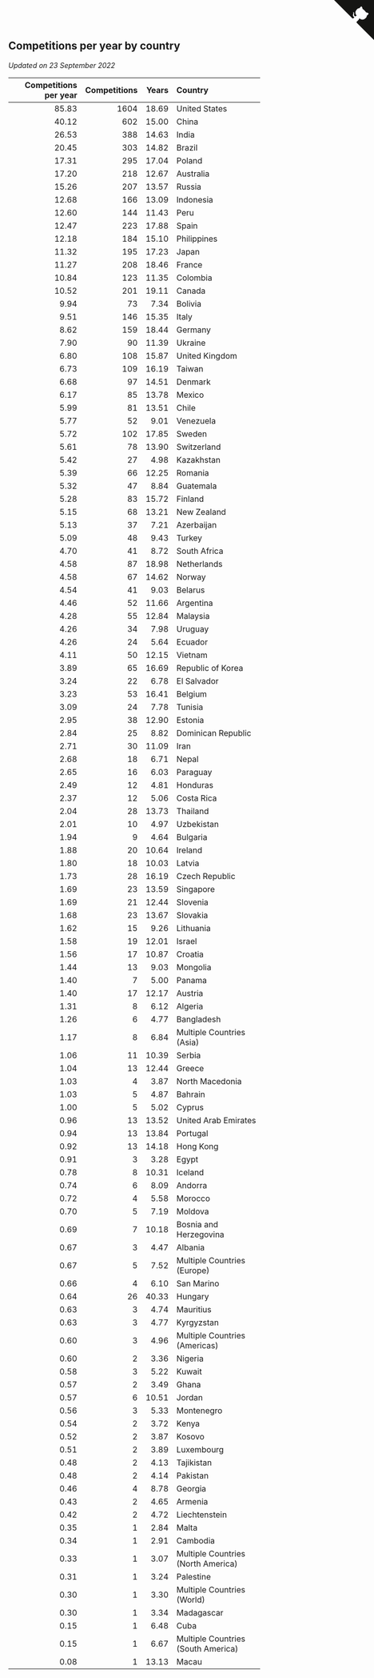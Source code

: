 ## Competitions per year by country

*Updated on 23 September 2022*

| Competitions per year | Competitions | Years | Country |
| ---: | ---: | ---: | :--- |
| 85.83 | 1604 | 18.69 | United States |
| 40.12 | 602 | 15.00 | China |
| 26.53 | 388 | 14.63 | India |
| 20.45 | 303 | 14.82 | Brazil |
| 17.31 | 295 | 17.04 | Poland |
| 17.20 | 218 | 12.67 | Australia |
| 15.26 | 207 | 13.57 | Russia |
| 12.68 | 166 | 13.09 | Indonesia |
| 12.60 | 144 | 11.43 | Peru |
| 12.47 | 223 | 17.88 | Spain |
| 12.18 | 184 | 15.10 | Philippines |
| 11.32 | 195 | 17.23 | Japan |
| 11.27 | 208 | 18.46 | France |
| 10.84 | 123 | 11.35 | Colombia |
| 10.52 | 201 | 19.11 | Canada |
| 9.94 | 73 | 7.34 | Bolivia |
| 9.51 | 146 | 15.35 | Italy |
| 8.62 | 159 | 18.44 | Germany |
| 7.90 | 90 | 11.39 | Ukraine |
| 6.80 | 108 | 15.87 | United Kingdom |
| 6.73 | 109 | 16.19 | Taiwan |
| 6.68 | 97 | 14.51 | Denmark |
| 6.17 | 85 | 13.78 | Mexico |
| 5.99 | 81 | 13.51 | Chile |
| 5.77 | 52 | 9.01 | Venezuela |
| 5.72 | 102 | 17.85 | Sweden |
| 5.61 | 78 | 13.90 | Switzerland |
| 5.42 | 27 | 4.98 | Kazakhstan |
| 5.39 | 66 | 12.25 | Romania |
| 5.32 | 47 | 8.84 | Guatemala |
| 5.28 | 83 | 15.72 | Finland |
| 5.15 | 68 | 13.21 | New Zealand |
| 5.13 | 37 | 7.21 | Azerbaijan |
| 5.09 | 48 | 9.43 | Turkey |
| 4.70 | 41 | 8.72 | South Africa |
| 4.58 | 87 | 18.98 | Netherlands |
| 4.58 | 67 | 14.62 | Norway |
| 4.54 | 41 | 9.03 | Belarus |
| 4.46 | 52 | 11.66 | Argentina |
| 4.28 | 55 | 12.84 | Malaysia |
| 4.26 | 34 | 7.98 | Uruguay |
| 4.26 | 24 | 5.64 | Ecuador |
| 4.11 | 50 | 12.15 | Vietnam |
| 3.89 | 65 | 16.69 | Republic of Korea |
| 3.24 | 22 | 6.78 | El Salvador |
| 3.23 | 53 | 16.41 | Belgium |
| 3.09 | 24 | 7.78 | Tunisia |
| 2.95 | 38 | 12.90 | Estonia |
| 2.84 | 25 | 8.82 | Dominican Republic |
| 2.71 | 30 | 11.09 | Iran |
| 2.68 | 18 | 6.71 | Nepal |
| 2.65 | 16 | 6.03 | Paraguay |
| 2.49 | 12 | 4.81 | Honduras |
| 2.37 | 12 | 5.06 | Costa Rica |
| 2.04 | 28 | 13.73 | Thailand |
| 2.01 | 10 | 4.97 | Uzbekistan |
| 1.94 | 9 | 4.64 | Bulgaria |
| 1.88 | 20 | 10.64 | Ireland |
| 1.80 | 18 | 10.03 | Latvia |
| 1.73 | 28 | 16.19 | Czech Republic |
| 1.69 | 23 | 13.59 | Singapore |
| 1.69 | 21 | 12.44 | Slovenia |
| 1.68 | 23 | 13.67 | Slovakia |
| 1.62 | 15 | 9.26 | Lithuania |
| 1.58 | 19 | 12.01 | Israel |
| 1.56 | 17 | 10.87 | Croatia |
| 1.44 | 13 | 9.03 | Mongolia |
| 1.40 | 7 | 5.00 | Panama |
| 1.40 | 17 | 12.17 | Austria |
| 1.31 | 8 | 6.12 | Algeria |
| 1.26 | 6 | 4.77 | Bangladesh |
| 1.17 | 8 | 6.84 | Multiple Countries (Asia) |
| 1.06 | 11 | 10.39 | Serbia |
| 1.04 | 13 | 12.44 | Greece |
| 1.03 | 4 | 3.87 | North Macedonia |
| 1.03 | 5 | 4.87 | Bahrain |
| 1.00 | 5 | 5.02 | Cyprus |
| 0.96 | 13 | 13.52 | United Arab Emirates |
| 0.94 | 13 | 13.84 | Portugal |
| 0.92 | 13 | 14.18 | Hong Kong |
| 0.91 | 3 | 3.28 | Egypt |
| 0.78 | 8 | 10.31 | Iceland |
| 0.74 | 6 | 8.09 | Andorra |
| 0.72 | 4 | 5.58 | Morocco |
| 0.70 | 5 | 7.19 | Moldova |
| 0.69 | 7 | 10.18 | Bosnia and Herzegovina |
| 0.67 | 3 | 4.47 | Albania |
| 0.67 | 5 | 7.52 | Multiple Countries (Europe) |
| 0.66 | 4 | 6.10 | San Marino |
| 0.64 | 26 | 40.33 | Hungary |
| 0.63 | 3 | 4.74 | Mauritius |
| 0.63 | 3 | 4.77 | Kyrgyzstan |
| 0.60 | 3 | 4.96 | Multiple Countries (Americas) |
| 0.60 | 2 | 3.36 | Nigeria |
| 0.58 | 3 | 5.22 | Kuwait |
| 0.57 | 2 | 3.49 | Ghana |
| 0.57 | 6 | 10.51 | Jordan |
| 0.56 | 3 | 5.33 | Montenegro |
| 0.54 | 2 | 3.72 | Kenya |
| 0.52 | 2 | 3.87 | Kosovo |
| 0.51 | 2 | 3.89 | Luxembourg |
| 0.48 | 2 | 4.13 | Tajikistan |
| 0.48 | 2 | 4.14 | Pakistan |
| 0.46 | 4 | 8.78 | Georgia |
| 0.43 | 2 | 4.65 | Armenia |
| 0.42 | 2 | 4.72 | Liechtenstein |
| 0.35 | 1 | 2.84 | Malta |
| 0.34 | 1 | 2.91 | Cambodia |
| 0.33 | 1 | 3.07 | Multiple Countries (North America) |
| 0.31 | 1 | 3.24 | Palestine |
| 0.30 | 1 | 3.30 | Multiple Countries (World) |
| 0.30 | 1 | 3.34 | Madagascar |
| 0.15 | 1 | 6.48 | Cuba |
| 0.15 | 1 | 6.67 | Multiple Countries (South America) |
| 0.08 | 1 | 13.13 | Macau |


<a href="https://github.com/jonatanklosko/wca_statistics" class="github-corner" aria-label="View source on Github"><svg width="80" height="80" viewBox="0 0 250 250" style="fill:#151513; color:#fff; position: absolute; top: 0; border: 0; right: 0;" aria-hidden="true"><path d="M0,0 L115,115 L130,115 L142,142 L250,250 L250,0 Z"></path><path d="M128.3,109.0 C113.8,99.7 119.0,89.6 119.0,89.6 C122.0,82.7 120.5,78.6 120.5,78.6 C119.2,72.0 123.4,76.3 123.4,76.3 C127.3,80.9 125.5,87.3 125.5,87.3 C122.9,97.6 130.6,101.9 134.4,103.2" fill="currentColor" style="transform-origin: 130px 106px;" class="octo-arm"></path><path d="M115.0,115.0 C114.9,115.1 118.7,116.5 119.8,115.4 L133.7,101.6 C136.9,99.2 139.9,98.4 142.2,98.6 C133.8,88.0 127.5,74.4 143.8,58.0 C148.5,53.4 154.0,51.2 159.7,51.0 C160.3,49.4 163.2,43.6 171.4,40.1 C171.4,40.1 176.1,42.5 178.8,56.2 C183.1,58.6 187.2,61.8 190.9,65.4 C194.5,69.0 197.7,73.2 200.1,77.6 C213.8,80.2 216.3,84.9 216.3,84.9 C212.7,93.1 206.9,96.0 205.4,96.6 C205.1,102.4 203.0,107.8 198.3,112.5 C181.9,128.9 168.3,122.5 157.7,114.1 C157.9,116.9 156.7,120.9 152.7,124.9 L141.0,136.5 C139.8,137.7 141.6,141.9 141.8,141.8 Z" fill="currentColor" class="octo-body"></path></svg></a><style>.github-corner:hover .octo-arm{animation:octocat-wave 560ms ease-in-out}@keyframes octocat-wave{0%,100%{transform:rotate(0)}20%,60%{transform:rotate(-25deg)}40%,80%{transform:rotate(10deg)}}@media (max-width:500px){.github-corner:hover .octo-arm{animation:none}.github-corner .octo-arm{animation:octocat-wave 560ms ease-in-out}}</style>
